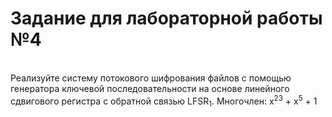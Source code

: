 <h1>Задание для лабораторной работы №4</h1> <br>
Реализуйте систему потокового шифрования файлов с помощью генератора ключевой последовательности на основе линейного сдвигового регистра с обратной связью LFSR<sub>1</sub>. 
Многочлен: x<sup>23</sup> + x<sup>5</sup> + 1
